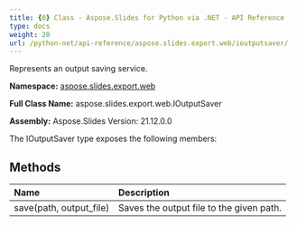 ```yaml
---
title: {0} Class - Aspose.Slides for Python via .NET - API Reference
type: docs
weight: 20
url: /python-net/api-reference/aspose.slides.export.web/ioutputsaver/
---
```


Represents an output saving service.

**Namespace:** [aspose.slides.export.web](/python-net/api-reference/aspose.slides.export.web/)

**Full Class Name:** aspose.slides.export.web.IOutputSaver

**Assembly:**  Aspose.Slides Version: 21.12.0.0

The IOutputSaver type exposes the following members:
## **Methods**
|**Name**|**Description**|
| :- | :- |
|save(path, output_file)|Saves the output file to the given path.|
